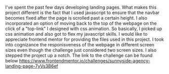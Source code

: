I've spent the past few days developing landing pages. What makes this project different is the fact that I used javascript to ensure that the navbar becomes fixed after the page is scrolled past a certain height. I also incorporated an option of moving back to the top of the webpage on the click of a "top-link" I designed with css animation. So basically, I picked up css animation and also got to flex my javascript skills.
I would like to appreciate frontend mentor for providing the files used in this project. I took into cognizance the responisveness of the webpage in different screen sizes even though the challenge just considered two screen sizes. I also stepped the project up a notch.
The link to the challenge can be found below
https://www.frontendmentor.io/challenges/sunnyside-agency-landing-page-7yVs3B6ef
